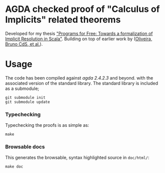 # AGDA checked proof of "Calculus of Implicits" related theorems

Developed for my thesis ["Programs for Free: Towards a formalization of Implicit Resolution in Scala"](http://repository.tudelft.nl/islandora/object/uuid:aef3c8fc-677a-4ecd-8850-d9d76937ba6f?collection=education]).
Building on top of earlier work by ([Oliveira, Bruno CdS, et al.](http://ropas.snu.ac.kr/~wtchoi/paper/pldi12.pdf)).

# Usage

The code has been compiled against *agda 2.4.2.3* and beyond.
with the associated version of the standard library.
The standard library is included as a submodule;

    git submodule init
    git submodule update

### Typechecking

Typechecking the proofs is as simple as:

    make

### Browsable docs

This generates the browsable, syntax highlighted source in `doc/html/`:

    make doc
